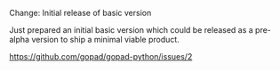 Change: Initial release of basic version

Just prepared an initial basic version which could be released as a pre-alpha
version to ship a minimal viable product.

https://github.com/gopad/gopad-python/issues/2
